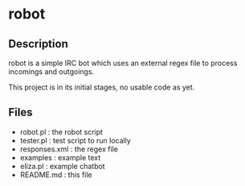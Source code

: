 robot
=====

Description
-----------

robot is a simple IRC bot which uses an external regex file to 
process incomings and outgoings.

This project is in its initial stages, no usable code as yet.

Files
-----
* robot.pl : the robot script
* tester.pl : test script to run locally
* responses.xml : the regex file
* examples : example text
* eliza.pl : example chatbot
* README.md : this file
